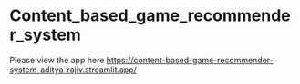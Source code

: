 # Content_based_game_recommender_system

Please view the app here https://content-based-game-recommender-system-aditya-rajiv.streamlit.app/
